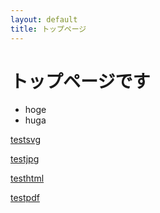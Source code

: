 ```yaml
---
layout: default
title: トップページ
---
```


# トップページです

* hoge
* huga

[testsvg](img/test2.svg)

[testjpg](img/test.jpg)

[testhtml](img/test3.html)

[testpdf](img/test.pdf)
